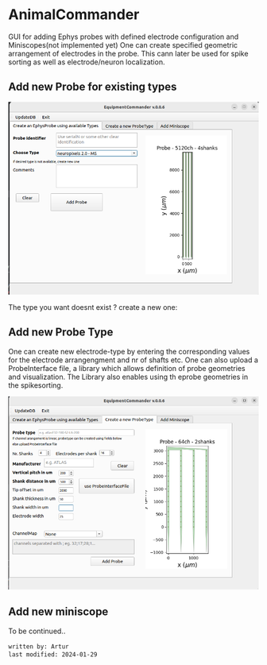 # AnimalCommander
GUI for adding Ephys probes with defined electrode configuration and Miniscopes(not implemented yet)
One can create specified geometric arrangement of electrodes in the probe. This cann later be used for spike sorting as 
well as electrode/neuron localization.

## Add new Probe for existing types
![equipmentcommander_addprobe.png](../images/equipmentcommander_addprobe.png)

The type you want doesnt exist ? create a new one:
## Add new Probe Type
One can create new electrode-type by entering the corresponding values for the electrode arrangengment and nr of shafts 
etc. One can also upload a ProbeInterface file, a library which allows definition of probe geometries and visualization.
The Library also enables using th eprobe geometries in the spikesorting.

![equipmentcommander_probetype.png](../images/equipmentcommander_probetype.png)
## Add new miniscope
To be continued..


~~~~
written by: Artur
last modified: 2024-01-29
~~~~